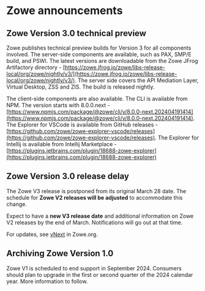 # Zowe announcements

## Zowe Version 3.0 technical preview

Zowe publishes technical preview builds for Version 3 for all components involved. The server-side components are available, such as PAX, SMP/E build, and PSWI. The latest versions are downloadable from the Zowe JFrog Artifactory directory - 
[https://zowe.jfrog.io/zowe/libs-release-local/org/zowe/nightly/v3/](https://zowe.jfrog.io/zowe/libs-release-local/org/zowe/nightly/v3/). The server side covers the API Mediation Layer, Virtual Desktop, ZSS and ZIS. The build is released nightly.

The client-side components are also available. The CLI is available from NPM. The version starts with 8.0.0.next - [https://www.npmjs.com/package/@zowe/cli/v/8.0.0-next.202404191414](https://www.npmjs.com/package/@zowe/cli/v/8.0.0-next.202404191414).  The Explorer for VSCode is available from GitHub releases - [https://github.com/zowe/zowe-explorer-vscode/releases](https://github.com/zowe/zowe-explorer-vscode/releases). The Explorer for Intellij is available from Intellij Marketplace - [https://plugins.jetbrains.com/plugin/18688-zowe-explorer](https://plugins.jetbrains.com/plugin/18688-zowe-explorer)

## Zowe Version 3.0 release delay

The Zowe V3 release is postponed from its original March 28 date. The schedule for <b>Zowe V2 releases will be adjusted</b> to accommodate this change.

Expect to have a <b>new V3 release date</b> and additional information on Zowe V2 releases by the end of March. Notifications will go out at that time.

For updates, see [vNext](https://www.zowe.org/vnext) in Zowe.org.

## Archiving Zowe Version 1.0

Zowe V1 is scheduled to end support in September 2024. Consumers should plan to upgrade in the first or second quarter of the 2024 calendar year. More information to follow.
